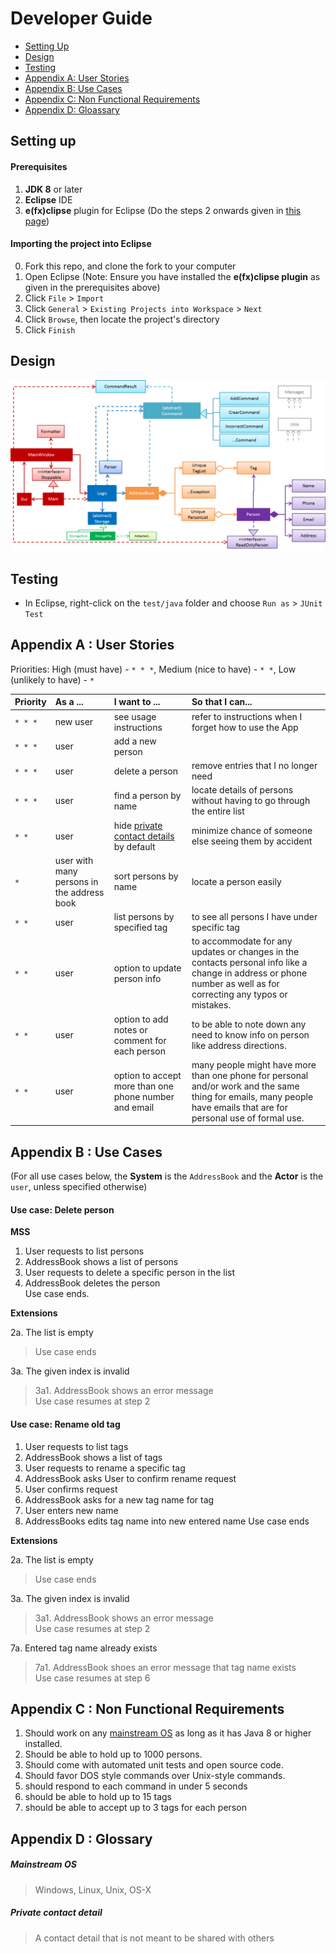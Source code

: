 # Developer Guide

* [Setting Up](#setting-up)
* [Design](#design)
* [Testing](#testing)
* [Appendix A: User Stories](#appendix-a--user-stories)
* [Appendix B: Use Cases](#appendix-b--use-cases)
* [Appendix C: Non Functional Requirements](#appendix-c--non-functional-requirements)
* [Appendix D: Gloassary](#appendix-d--glossary)

## Setting up

#### Prerequisites

1. **JDK 8** or later
2. **Eclipse** IDE
3. **e(fx)clipse** plugin for Eclipse (Do the steps 2 onwards given in
   [this page](http://www.eclipse.org/efxclipse/install.html#for-the-ambitious))


#### Importing the project into Eclipse

0. Fork this repo, and clone the fork to your computer
1. Open Eclipse (Note: Ensure you have installed the **e(fx)clipse plugin** as given in the prerequisites above)
2. Click `File` > `Import`
3. Click `General` > `Existing Projects into Workspace` > `Next`
4. Click `Browse`, then locate the project's directory
5. Click `Finish`

## Design
<img src="images/mainClassDiagram.png"/>

## Testing

* In Eclipse, right-click on the `test/java` folder and choose `Run as` > `JUnit Test`

## Appendix A : User Stories

Priorities: High (must have) - `* * *`, Medium (nice to have)  - `* *`,  Low (unlikely to have) - `*`


Priority | As a ... | I want to ... | So that I can...
-------- | :-------- | :--------- | :-----------
`* * *` | new user | see usage instructions | refer to instructions when I forget how to use the App
`* * *` | user | add a new person |
`* * *` | user | delete a person | remove entries that I no longer need
`* * *` | user | find a person by name | locate details of persons without having to go through the entire list
`* *` | user | hide [private contact details](#private-contact-detail) by default | minimize chance of someone else seeing them by accident
`*` | user with many persons in the address book | sort persons by name | locate a person easily
`* *` | user | list persons by specified tag | to see all persons I have under specific tag | to categorize contacts in address.
`* *` | user | option to update person info | to accommodate for any updates or changes in the contacts personal info like a change in address or phone number as well as for correcting any typos or mistakes.
`* *` | user | option to add notes or comment for each person | to be able to note down any need to know info on person like address directions.
`* *` | user | option to accept more than one phone number and email | many people might have more than one phone for personal and/or work and the same thing for emails, many people have emails that are for personal use of formal use.


## Appendix B : Use Cases

(For all use cases below, the **System** is the `AddressBook` and the **Actor** is the `user`, unless specified otherwise)

#### Use case: Delete person

**MSS**

1. User requests to list persons
2. AddressBook shows a list of persons
3. User requests to delete a specific person in the list
4. AddressBook deletes the person <br>
Use case ends.

**Extensions**

2a. The list is empty

> Use case ends

3a. The given index is invalid

> 3a1. AddressBook shows an error message <br>
  Use case resumes at step 2
  
  

#### Use case: Rename old tag

1. User requests to list tags
2. AddressBook shows a list of tags
3. User requests to rename a specific tag
4. AddressBook asks User to confirm rename request
5. User confirms request
6. AddressBook asks for a new tag name for tag
7. User enters new name
8. AddressBooks edits tag name into new entered name
Use case ends

**Extensions**

2a. The list is empty

> Use case ends

3a. The given index is invalid

> 3a1. AddressBook shows an error message <br>
  Use case resumes at step 2
  
7a. Entered tag name already exists

> 7a1. AddressBook shoes an error message that tag name exists <br> 
  Use case resumes at step 6  
 
  

## Appendix C : Non Functional Requirements

1. Should work on any [mainstream OS](#mainstream-os) as long as it has Java 8 or higher installed.
2. Should be able to hold up to 1000 persons.
3. Should come with automated unit tests and open source code.
4. Should favor DOS style commands over Unix-style commands.
5. should respond to each command in under 5 seconds
6. should be able to hold up to 15 tags
7. should be able to accept up to 3 tags for each person

## Appendix D : Glossary

##### Mainstream OS

> Windows, Linux, Unix, OS-X

##### Private contact detail

> A contact detail that is not meant to be shared with others
